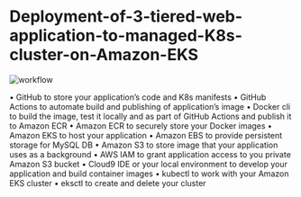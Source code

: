 # Deployment-of-3-tiered-web-application-to-managed-K8s-cluster-on-Amazon-EKS

![workflow](https://user-images.githubusercontent.com/50281621/184049568-ed128ef5-211d-493c-96c5-07d39fe2913f.png)


•	GitHub to store your application’s code and K8s manifests
•	GitHub Actions to automate build and publishing of application’s image 
•	Docker cli to build the image, test it locally and as part of GitHub Actions and publish it to Amazon ECR
•	Amazon ECR to securely store your Docker images
•	Amazon EKS to host your application
•	Amazon EBS to provide persistent storage for MySQL DB
•	Amazon S3 to store image that your application uses as a background
•	AWS IAM to grant application access to you private Amazon S3 bucket
•	Cloud9 IDE or your local environment to develop your application and build container images 
•	kubectl to work with your Amazon EKS cluster
•	eksctl to create and delete your cluster 

